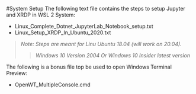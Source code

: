 #System Setup
The following text file contains the steps to setup Jupyter and XRDP in WSL 2 System:
- Linux_Complete_Dotnet_JupyterLab_Notebook_setup.txt
- Linux_Setup_XRDP_In_Ubuntu_2020.txt

> _Note: Steps are meant for Linu Ubuntu 18.04 (will work on 20.04)._
>> _Windows 10 Version 2004 Or Windows 10 Insider latest version_

The following is a bonus file top be used to open Windows Terminal Preview:
- OpenWT_MultipleConsole.cmd
